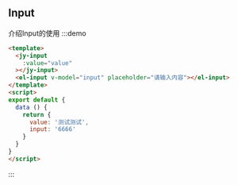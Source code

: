 <!--
注意：具有交互功能的说明文档，需要有<script></script>标签，在标签元素中定义需要导出的vue实例。
在:::demo ::: 代码块中定义的模版<template></template>会作为导出的vue实例的模版，但是在代码块中的<script></script>中的内容仅作为展示，需注意。
-->
<script>
export default {
  data () {
    return {
      value: '测试测试',
      input: 6666
    }
  }
}
</script>
## Input
介绍Input的使用
:::demo
``` html
<template>
  <jy-input
    :value="value"
  ></jy-input>
  <el-input v-model="input" placeholder="请输入内容"></el-input>
</template>
<script>
export default {
  data () {
    return {
      value: '测试测试',
      input: '6666'
    }
  }
}
</script>
```
:::
